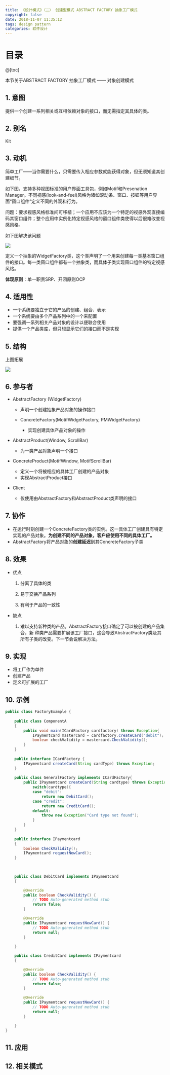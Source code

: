 ```yaml
---
title: 《设计模式》（二） 创建型模式 ABSTRACT FACTORY 抽象工厂模式
copyright: false
date: 2018-11-07 11:35:12
tags: design pattern
categories: 软件设计
---
```


# 目录

@[toc]



本节关于ABSTRACT FACTORY 抽象工厂模式 —— 对象创建模式

 

## 1. 意图

提供一个创建一系列相关或互相依赖对象的接口，而无需指定其具体的类。



## 2. 别名

Kit



## 3. 动机

简单工厂——当你需要什么，只需要传入相应参数就能获得对象，但无须知道其创建细节。



如下图，支持多种视图标准的用户界面工具包，例如Motif和Presenation Manager。不同视感(look-and-feel)风格为诸如滚动条、窗口、按钮等用户界面“窗口组件”定义不同的外观和行为。

问题：要求视感风格标准间可移植；一个应用不应该为一个特定的视感外观直接编码其窗口组件；整个应用中实例化特定视感风格的窗口组件类使得以后很难改变视感风格。

如下图解决该问题

![](https://raw.githubusercontent.com/ShortPupil/ShortPupil.github.io/hexo/source/_posts/pictures/abstract_factory_1.png)

定义一个抽象的WidgetFactory类，这个类声明了一个用来创建每一类基本窗口组件的接口。每一类窗口组件都有一个抽象类，而具体子类实现窗口组件的特定视感风格。

**体现原则**：单一职责SRP、开闭原则OCP



## 4. 适用性

- 一个系统要独立于它的产品的创建、组合、表示
- 一个系统要由多个产品系列中的一个来配置
- 要强调一系列相关产品对象的设计以便联合使用
- 提供一个产品类库，但只想显示它们的接口而不是实现



## 5. 结构

上图拓展

![](https://raw.githubusercontent.com/ShortPupil/ShortPupil.github.io/hexo/source/_posts/pictures/abstract_factory_2.png)



## 6. 参与者

- AbstractFactory (WidgetFactory) 

  - 声明一个创建抽象产品对象的操作接口

  - ConcreteFactory(MotifWidgetFactory, PMWidgetFactory)
    - 实现创建具体产品对象的操作
- AbstractProduct(Window, ScrollBar)
  - 为一类产品对象声明一个接口
- ConcreteProduct(MotifWindow, MotifScrollBar)
  - 定义一个将被相应的具体工厂创建的产品对象
  - 实现AbstractProduct接口
- Client
  - 仅使用由AbstractFactory和AbstractProduct类声明的接口



## 7. 协作

- 在运行时刻创建一个ConcreteFactory类的实例。这一具体工厂创建具有特定实现的产品对象。**为创建不同的产品对象，客户应使用不同的具体工厂。**
- AbstractFactory将产品对象的**创建延迟**到其ConcreteFactory子类



## 8. 效果

- 优点

  1. 分离了具体的类

  2. 易于交换产品系列

  3. 有利于产品的一致性

- 缺点
  1. 难以支持新种类的产品。AbstractFactory接口确定了可以被创建的产品集合，新 种类产品需要扩展该工厂接口，这会导致AbstractFactory类及其所有子类的改变。下一节会说解决方法。



## 9. 实现

- 将工厂作为单件
- 创建产品
- 定义可扩展的工厂



## 10. 示例

```java
public class FactoryExample {
	
	public class ComponentA
	{
		public void main(ICardFactory cardfactory) throws Exception{
			IPaymentcard mastercard = cardfactory.createCard("debit");
			boolean checkValidity = mastercard.CheckValidity();
		}
	}
	
	public interface ICardFactory {
		IPaymentcard createCard(String cardType) throws Exception;
	}
	
	public class GeneralFactory implements ICardFactory{
		public IPaymentcard createCard(String cardtype) throws Exception{
			switch(cardtype){
			case "debit":
				return new DebitCard();
			case "credit":
				return new CreditCard();
			default:
				throw new Exception("Card type not found");
			}
		}
	}
	
	public interface IPaymentcard
	{
		boolean CheckValidity();
		IPaymentcard requestNewCard();
	}
	
	

	public class DebitCard implements IPaymentcard
	{

		@Override
		public boolean CheckValidity() {
			// TODO Auto-generated method stub
			return false;
		}

		@Override
		public IPaymentcard requestNewCard() {
			// TODO Auto-generated method stub
			return null;
		}
		
	}

	public class CreditCard implements IPaymentcard
	{

		@Override
		public boolean CheckValidity() {
			// TODO Auto-generated method stub
			return false;
		}

		@Override
		public IPaymentcard requestNewCard() {
			// TODO Auto-generated method stub
			return null;
		}

	}
}

```



## 11. 应用



## 12. 相关模式